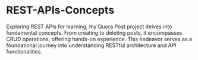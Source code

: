 # REST-APIs-Concepts
Exploring REST APIs for learning, my Quora Post project delves into fundamental concepts. From creating to deleting posts, it encompasses CRUD operations, offering hands-on experience. This endeavor serves as a foundational journey into understanding RESTful architecture and API functionalities.
